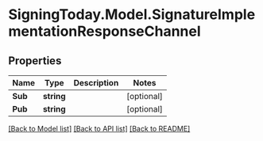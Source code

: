 
# SigningToday.Model.SignatureImplementationResponseChannel

## Properties

Name | Type | Description | Notes
------------ | ------------- | ------------- | -------------
**Sub** | **string** |  | [optional] 
**Pub** | **string** |  | [optional] 

[[Back to Model list]](../README.md#documentation-for-models)
[[Back to API list]](../README.md#documentation-for-api-endpoints)
[[Back to README]](../README.md)


